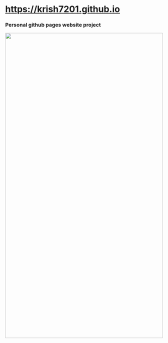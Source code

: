 # https://krish7201.github.io
### Personal github pages website project
<img src="https://github.com/user-attachments/assets/06e0afa9-8153-4d81-82fd-f0a1d937e331" height="50%" width="100%"></img>
